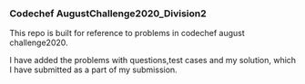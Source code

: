 ### Codechef AugustChallenge2020_Division2
This repo is built for reference to problems in codechef august challenge2020.

I have added the problems with questions,test cases and my solution, which I have submitted as a part of my submission.
